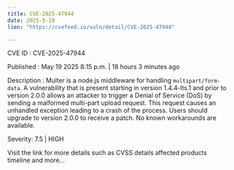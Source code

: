 ```yaml
---
title: CVE-2025-47944
date: 2025-5-19
lien: "https://cvefeed.io/vuln/detail/CVE-2025-47944"

---
```


CVE ID : CVE-2025-47944

Published :  May 19
2025
8:15 p.m. | 18 hours
3 minutes ago

Description : Multer is a node.js middleware for handling `multipart/form-data`. A vulnerability that is present starting in version 1.4.4-lts.1 and prior to version 2.0.0 allows an attacker to trigger a Denial of Service (DoS) by sending a malformed multi-part upload request. This request causes an unhandled exception
leading to a crash of the process. Users should upgrade to version 2.0.0 to receive a patch. No known workarounds are available.

Severity: 7.5 | HIGH

Visit the link for more details
such as CVSS details
affected products
timeline
and more...
